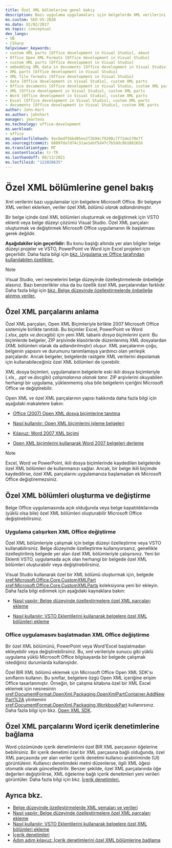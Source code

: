 ```yaml
---
title: Özel XML bölümlerine genel bakış
description: Bazı uygulama uygulamaları için belgelerde XML verilerini nasıl Microsoft Office öğrenin. Bir belgeye XML verileri eklerken, veriler özel XML bölümü olarak adlandırılmıştır.
ms.custom: SEO-VS-2020
ms.date: 02/02/2017
ms.topic: conceptual
dev_langs:
- VB
- CSharp
helpviewer_keywords:
- custom XML parts [Office development in Visual Studio], about
- Office Open XML Formats [Office development in Visual Studio]
- custom XML parts [Office development in Visual Studio]
- embedding XML data in documents [Office development in Visual Studio]
- XML parts [Office development in Visual Studio]
- XML file formats [Office development in Visual Studio]
- data [Office development in Visual Studio], custom XML parts
- Office documents [Office development in Visual Studio, custom XML parts
- XML [Office development in Visual Studio], custom XML parts
- Word [Office development in Visual Studio], custom XML parts
- Excel [Office development in Visual Studio], custom XML parts
- documents [Office development in Visual Studio], custom XML parts
author: John-Hart
ms.author: johnhart
manager: jmartens
ms.technology: office-development
ms.workload:
- office
ms.openlocfilehash: 9ac6edf5bbd05ee2f2b94c79208c7f72de270e7f
ms.sourcegitcommit: 68897da7d74c31ae1ebf5d47c7b5ddc9b108265b
ms.translationtype: MT
ms.contentlocale: tr-TR
ms.lasthandoff: 08/13/2021
ms.locfileid: "122026635"
---
```

# <a name="custom-xml-parts-overview"></a>Özel XML bölümlerine genel bakış
  Xml verilerini bazı uygulamalar için belgelere Microsoft Office. Bir belgeye XML verileri eklerken, veriler özel XML *bölümü olarak adlandırılmıştır.*

 Bir belge içinde özel XML bölümleri oluşturmak ve değiştirmek için VSTO eklenti veya belge düzeyi çözümü Visual Studio. Özel XML parçaları oluşturmak ve değiştirmek Microsoft Office uygulamanın ilk başlatması gerek değildir.

 **Aşağıdakiler için geçerlidir:** Bu konu başlığı altında yer alan bilgiler belge düzeyi projeler ve VSTO, PowerPoint ve Word için Excel projeleri için geçerlidir. Daha fazla bilgi için [bkz. Uygulama ve Office tarafından kullanılabilen özellikler.](../vsto/features-available-by-office-application-and-project-type.md)

> [!NOTE]
> Visual Studio, veri nesnelerini belge düzeyinde özelleştirmelerde önbelleğe alasınız. Bazı benzerlikler olsa da bu özellik özel XML parçalarından farklıdır. Daha fazla bilgi için [bkz. Belge düzeyinde özelleştirmelerde önbelleğe alınmış veriler.](../vsto/cached-data-in-document-level-customizations.md)

## <a name="understand-custom-xml-parts"></a>Özel XML parçalarını anlama
 Özel XML parçaları, Open XML Biçimleriyle birlikte 2007 Microsoft Office sistemiyle birlikte tanıtıldı. Bu biçimler Excel, PowerPoint ve Word *(.xlsx,*.pptx *ve*.docxgibi) için yeni XML tabanlı *dosya biçimlerini içerir.* Bu biçimlerde belgeler, ZIP arşivinde klasörlerde düzenlenmiş XML dosyalardan *(XML* bölümleri olarak da adlandırılmıştır) oluşur. XML parçalarının çoğu, belgenin yapısını ve durumunu tanımlamaya yardımcı olan yerleşik parçalardır. Ancak belgeler, belgelerde rastgele XML verilerini depolamak için kullanabileceğiniz özel XML bölümleri de içerebilir.

 XML dosya biçimleri, uygulamaların belgelerle eski ikili dosya biçimleriyle (.xls *,* *.ppt* ve.docgibi) *çalışmalarına olanak tanır.* ZIP arşivlerini okuyabilen herhangi bir uygulama, yüklenmemiş olsa bile belgelerin içeriğini Microsoft Office ve değiştirebilir.

 Open XML ve özel XML parçalarının yapısı hakkında daha fazla bilgi için aşağıdaki makalelere bakın:

- [Office (2007) Open XML dosya biçimlerine tanıtma](/previous-versions/office/developer/office-2007/aa338205(v=office.12))

- [Nasıl kullanılır: Open XML biçimlerini işleme belgeleri](/previous-versions/office/developer/office-2007/aa982683(v=office.12))

- [Kılavuz: Word 2007 XML biçimi](/previous-versions/office/developer/office-2007/bb266220(v=office.12))

- [Open XML biçimlerini kullanarak Word 2007 belgeleri derleme](/previous-versions/office/developer/office-2007/bb264572(v=office.12))

> [!NOTE]
> Excel, Word ve PowerPoint, ikili dosya biçimlerinde kaydedilen belgelerde özel XML bölümleri de kullanmanızı sağlar. Ancak, bir belge ikili biçimde kaydedilirse, özel XML parçalarını uygulamanıza başlamadan ek Microsoft Office değiştiremezsiniz.

## <a name="create-and-modify-custom-xml-parts"></a>Özel XML bölümleri oluşturma ve değiştirme
 Belge Office uygulamasında açık olduğunda veya belge kapatıldıklarında (yüklü olsa bile) özel XML bölümleri oluşturabilir Microsoft Office değiştirebilirsiniz.

### <a name="modify-xml-parts-while-the-office-application-is-running"></a>Uygulama çalışırken XML Office değiştirme
 Özel XML bölümleriyle çalışmak için belge düzeyi özelleştirme veya VSTO kullanabilirsiniz. Belge düzeyinde özelleştirme kullanıyorsanız, genellikle özelleştirilmiş belgede yer alan özel XML bölümleriyle çalışırsınız. Yeni bir Eklenti VSTO, uygulamada açık olan herhangi bir belgede özel XML bölümleri oluşturabilir veya değiştirebilirsiniz.

 Visual Studio kullanarak özel bir XML bölümü oluşturmak için, belgede <xref:Microsoft.Office.Core.CustomXMLPart> <xref:Microsoft.Office.Core.CustomXMLParts> koleksiyona yeni bir ekleyin. Daha fazla bilgi edinmek için aşağıdaki kaynaklara bakın:

- [Nasıl yapılır: Belge düzeyinde özelleştirmelere özel XML parçaları ekleme](../vsto/how-to-add-custom-xml-parts-to-document-level-customizations.md)

- [Nasıl kullanılır: VSTO Eklentilerini kullanarak belgelere özel XML bölümleri ekleme](../vsto/how-to-add-custom-xml-parts-to-documents-by-using-vsto-add-ins.md)

### <a name="modify-xml-parts-without-starting-the-office-application"></a>Office uygulamasını başlatmadan XML Office değiştirme
 Bir özel XML bölümünü, PowerPoint veya Word'Excel başlatmadan ekleyebilir veya değiştirebilirsiniz. Bu, xml verileriyle sunucu gibi yüklü uygulama yüklü Microsoft Office bilgisayarda bir belgede çalışmak istediğiniz durumlarda kullanışlıdır.

 Özel BIR XML bölümü eklemek için Microsoft Office Open XML SDK'sı sınıflarını kullanın. Bu sınıflar, belgelere özgü Open XML içeriğine erişim Office tasarlanmıştır. Örneğin, bir çalışma kitabına özel bir XML Excel eklemek için nesnesinin <xref:DocumentFormat.OpenXml.Packaging.OpenXmlPartContainer.AddNewPart%2A> yöntemini <xref:DocumentFormat.OpenXml.Packaging.WorkbookPart> kullanırsınız. Daha fazla bilgi için bkz. [Open XML SDK](/office/open-xml/open-xml-sdk).

## <a name="bind-custom-xml-parts-to-word-content-controls"></a>Özel XML parçalarını Word içerik denetimlerine bağlama
 Word çözümünde içerik denetimlerini özel BIR XML parçasının öğelerine bebilirsiniz. Bir içerik denetimi özel bir XML parçasına bağlı olduğunda, özel XML parçasında yer alan veriler içerik denetimi kullanıcı arabiriminde (UI) görüntülenir. Kullanıcı denetimdeki metni düzenlerse, ilgili XML öğesi otomatik olarak güncelleştirilir. Benzer şekilde, özel XML parçalarında öğe değerleri değiştirilirse, XML öğelerine bağlı içerik denetimleri yeni verileri görüntüler. Daha fazla bilgi için bkz. [İçerik denetimleri.](../vsto/content-controls.md)

## <a name="see-also"></a>Ayrıca bkz.
- [Belge düzeyinde özelleştirmelerde XML şemaları ve verileri](../vsto/xml-schemas-and-data-in-document-level-customizations.md)
- [Nasıl yapılır: Belge düzeyinde özelleştirmelere özel XML parçaları ekleme](../vsto/how-to-add-custom-xml-parts-to-document-level-customizations.md)
- [Nasıl kullanılır: VSTO Eklentilerini kullanarak belgelere özel XML bölümleri ekleme](../vsto/how-to-add-custom-xml-parts-to-documents-by-using-vsto-add-ins.md)
- [İçerik denetimleri](../vsto/content-controls.md)
- [Adım adım kılavuz: İçerik denetimlerini özel XML bölümlerine bağlama](../vsto/walkthrough-binding-content-controls-to-custom-xml-parts.md)
